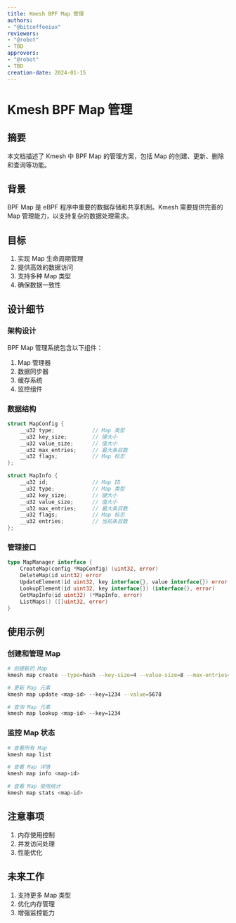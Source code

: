 ```yaml
---
title: Kmesh BPF Map 管理
authors:
- "@bitcoffeeiux"
reviewers:
- "@robot"
- TBD
approvers:
- "@robot"
- TBD
creation-date: 2024-01-15
---
```


# Kmesh BPF Map 管理

## 摘要

本文档描述了 Kmesh 中 BPF Map 的管理方案，包括 Map 的创建、更新、删除和查询等功能。

## 背景

BPF Map 是 eBPF 程序中重要的数据存储和共享机制。Kmesh 需要提供完善的 Map 管理能力，以支持复杂的数据处理需求。

## 目标

1. 实现 Map 生命周期管理
2. 提供高效的数据访问
3. 支持多种 Map 类型
4. 确保数据一致性

## 设计细节

### 架构设计

BPF Map 管理系统包含以下组件：

1. Map 管理器
2. 数据同步器
3. 缓存系统
4. 监控组件

### 数据结构

```c
struct MapConfig {
    __u32 type;            // Map 类型
    __u32 key_size;        // 键大小
    __u32 value_size;      // 值大小
    __u32 max_entries;     // 最大条目数
    __u32 flags;           // Map 标志
};

struct MapInfo {
    __u32 id;              // Map ID
    __u32 type;            // Map 类型
    __u32 key_size;        // 键大小
    __u32 value_size;      // 值大小
    __u32 max_entries;     // 最大条目数
    __u32 flags;           // Map 标志
    __u32 entries;         // 当前条目数
};
```

### 管理接口

```go
type MapManager interface {
    CreateMap(config *MapConfig) (uint32, error)
    DeleteMap(id uint32) error
    UpdateElement(id uint32, key interface{}, value interface{}) error
    LookupElement(id uint32, key interface{}) (interface{}, error)
    GetMapInfo(id uint32) (*MapInfo, error)
    ListMaps() ([]uint32, error)
}
```

## 使用示例

### 创建和管理 Map

```bash
# 创建新的 Map
kmesh map create --type=hash --key-size=4 --value-size=8 --max-entries=1000

# 更新 Map 元素
kmesh map update <map-id> --key=1234 --value=5678

# 查询 Map 元素
kmesh map lookup <map-id> --key=1234
```

### 监控 Map 状态

```bash
# 查看所有 Map
kmesh map list

# 查看 Map 详情
kmesh map info <map-id>

# 查看 Map 使用统计
kmesh map stats <map-id>
```

## 注意事项

1. 内存使用控制
2. 并发访问处理
3. 性能优化

## 未来工作

1. 支持更多 Map 类型
2. 优化内存管理
3. 增强监控能力 